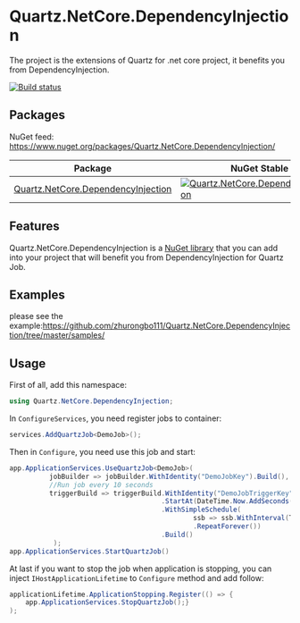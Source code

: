 # Quartz.NetCore.DependencyInjection
The project is the extensions of Quartz for .net core project, it benefits you from DependencyInjection.

[![Build status](https://zhurongbo.visualstudio.com/Common.Core/_apis/build/status/Quartz.NetCore.DependencyInjection)](https://zhurongbo.visualstudio.com/Common.Core/_build/latest?definitionId=28)

Packages
--------

NuGet feed: https://www.nuget.org/packages/Quartz.NetCore.DependencyInjection/

| Package | NuGet Stable | NuGet Pre-release | Downloads |
| ------- | ------------ | ----------------- | --------- |
| [Quartz.NetCore.DependencyInjection](https://www.nuget.org/packages/Quartz.NetCore.DependencyInjection/) | [![Quartz.NetCore.DependencyInjection](https://img.shields.io/nuget/v/Quartz.NetCore.DependencyInjection.svg)](https://www.nuget.org/packages/Quartz.NetCore.DependencyInjection/) | [![Quartz.NetCore.DependencyInjection](https://img.shields.io/nuget/vpre/Quartz.NetCore.DependencyInjection.svg)](https://www.nuget.org/packages/Quartz.NetCore.DependencyInjection/) | [![Quartz.NetCore.DependencyInjection](https://img.shields.io/nuget/dt/Quartz.NetCore.DependencyInjection.svg)](https://www.nuget.org/packages/Quartz.NetCore.DependencyInjection/) |

Features
--------
Quartz.NetCore.DependencyInjection is a [NuGet library](https://www.nuget.org/packages/Quartz.NetCore.DependencyInjection) that you can add into your project that will benefit you from DependencyInjection for Quartz Job.

Examples
--------
please see the example:https://github.com/zhurongbo111/Quartz.NetCore.DependencyInjection/tree/master/samples/

Usage
--------
First of all, add this namespace:
```csharp
using Quartz.NetCore.DependencyInjection;
```

In `ConfigureServices`, you need register jobs to container:
```csharp
services.AddQuartzJob<DemoJob>();
```
Then in `Configure`, you need use this job and start:
```csharp
app.ApplicationServices.UseQuartzJob<DemoJob>(
          jobBuilder => jobBuilder.WithIdentity("DemoJobKey").Build(),
          //Run job every 10 seconds
          triggerBuild => triggerBuild.WithIdentity("DemoJobTriggerKey")
                                      .StartAt(DateTime.Now.AddSeconds(10))
                                      .WithSimpleSchedule(
                                              ssb => ssb.WithInterval(TimeSpan.FromSeconds(10))
                                              .RepeatForever())
                                      .Build()
           );
app.ApplicationServices.StartQuartzJob()
```

At last if you want to stop the job when application is stopping, you can inject `IHostApplicationLifetime` to `Configure` method and  add follow:
```csharp
applicationLifetime.ApplicationStopping.Register(() => {
    app.ApplicationServices.StopQuartzJob();}
);
```
